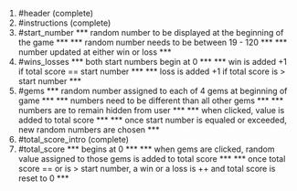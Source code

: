 1. #header (complete)
2. #instructions (complete)
3. #start_number 
    *** random number to be displayed at the beginning of the game ***
    *** random number needs to be between 19 - 120 ***
    *** number updated at either win or loss ***
4. #wins_losses
    *** both start numbers begin at 0 ***
    *** win is added +1 if total score == start number ***
    *** loss is added +1 if total score is > start number ***
5. #gems 
    *** random number assigned to each of 4 gems at beginning of game ***
    *** numbers need to be different than all other gems ***
    *** numbers are to remain hidden from user ***
    *** when clicked, value is added to total score ***
    *** once start number is equaled or exceeded, new random numbers are chosen ***
6. #total_score_intro (complete)
7. #total_score
    *** begins at 0 ***
    *** when gems are clicked, random value assigned to those gems is added to total score ***
    *** once total score == or is > start number, a win or a loss is ++ and total score is reset to 0 ***
